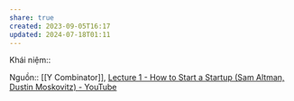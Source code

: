 ```yaml
---
share: true
created: 2023-09-05T16:17
updated: 2024-07-18T01:11
---
```

Khái niệm:: 

Nguồn:: [[Y Combinator]], [Lecture 1 - How to Start a Startup (Sam Altman, Dustin Moskovitz) - YouTube](https://youtu.be/CBYhVcO4WgI?si=Tx2-k5qISVbwudr9&t=485)